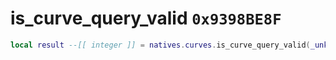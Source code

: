 # is_curve_query_valid `0x9398BE8F`

```lua
local result --[[ integer ]] = natives.curves.is_curve_query_valid(_unk0 --[[ integer ]])
```
